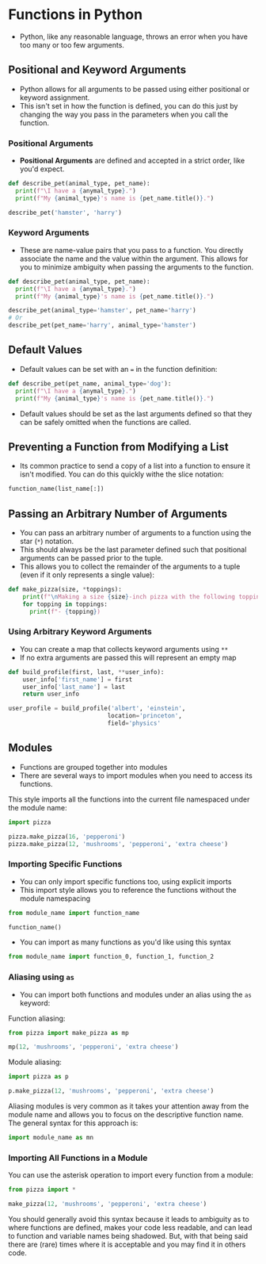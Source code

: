 # Functions in Python
- Python, like any reasonable language, throws an error when you have too many or too few arguments.

## Positional and Keyword Arguments
- Python allows for all arguments to be passed using either positional or keyword assignment.
- This isn't set in how the function is defined, you can do this just by changing the way you pass in the parameters when you call the function.

### Positional Arguments
- **Positional Arguments** are defined and accepted in a strict order, like you'd expect.

```python
def describe_pet(animal_type, pet_name):
  print(f"\I have a {anymal_type}.")
  print(f"My {animal_type}'s name is {pet_name.title()}.")

describe_pet('hamster', 'harry')
```

### Keyword Arguments
- These are name-value pairs that you pass to a function. You directly associate the name and the value within the argument. This allows for you to minimize ambiguity when passing the arguments to the function.

```python
def describe_pet(animal_type, pet_name):
  print(f"\I have a {anymal_type}.")
  print(f"My {animal_type}'s name is {pet_name.title()}.")

describe_pet(animal_type='hamster', pet_name='harry')
# Or
describe_pet(pet_name='harry', animal_type='hamster')
```

## Default Values
- Default values can be set with an `=` in the function definition:
```python
def describe_pet(pet_name, animal_type='dog'):
  print(f"\I have a {anymal_type}.")
  print(f"My {animal_type}'s name is {pet_name.title()}.")
```
- Default values should be set as the last arguments defined so that they can be safely omitted when the functions are called.

## Preventing a Function from Modifying a List
- Its common practice to send a copy of a list into a function to ensure it isn't modified. You can do this quickly withe the slice notation:
```python
function_name(list_name[:])
```

## Passing an Arbitrary Number of Arguments
- You can pass an arbitrary number of arguments to a function using the star (`*`) notation.
- This should always be the last parameter defined such that positional arguments can be passed prior to the tuple.
- This allows you to collect the remainder of the arguments to a tuple (even if it only represents a single value):
```python
def make_pizza(size, *toppings):
    print(f"\nMaking a size {size}-inch pizza with the following toppings:")
    for topping in toppings:
	  print(f"- {topping})
```

### Using Arbitrary Keyword Arguments
- You can create a map that collects keyword arguments using `**`
- If no extra arguments are passed this will represent an empty map
```python
def build_profile(first, last, **user_info):
	user_info['first_name'] = first
	user_info['last_name'] = last
	return user_info

user_profile = build_profile('albert', 'einstein',
							location='princeton',
							field='physics'
```

## Modules
- Functions are grouped together into modules
- There are several ways to import modules when you need to access its functions.

This style imports all the functions into the current file namespaced under the module name:
```python
import pizza

pizza.make_pizza(16, 'pepperoni')
pizza.make_pizza(12, 'mushrooms', 'pepperoni', 'extra cheese')
```

### Importing Specific Functions
- You can only import specific functions too, using explicit imports
- This import style allows you to reference the functions without the module namespacing
```python
from module_name import function_name

function_name()
```
- You can import as many functions as you'd like using this syntax
```python
from module_name import function_0, function_1, function_2
```

### Aliasing using `as`
- You can import both functions and modules under an alias using the `as` keyword:

Function aliasing:
```python
from pizza import make_pizza as mp

mp(12, 'mushrooms', 'pepperoni', 'extra cheese')
```

Module aliasing:
```python
import pizza as p

p.make_pizza(12, 'mushrooms', 'pepperoni', 'extra cheese')
```
Aliasing modules is very common as it takes your attention away from the module name and allows you to focus on the descriptive function name. The general syntax for this approach is:
```python
import module_name as mn
```

### Importing All Functions in a Module
You can use the asterisk operation to import every function from a module:
```python
from pizza import *

make_pizza(12, 'mushrooms', 'pepperoni', 'extra cheese')
```
You should generally avoid this syntax because it leads to ambiguity as to where functions are defined, makes your code less readable, and can lead to function and variable names being shadowed. But, with that being said there are (rare) times where it is acceptable and you may find it in others code.
